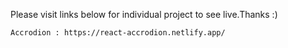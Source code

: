 Please visit links below for individual project to see live.Thanks :)

    Accrodion : https://react-accrodion.netlify.app/
